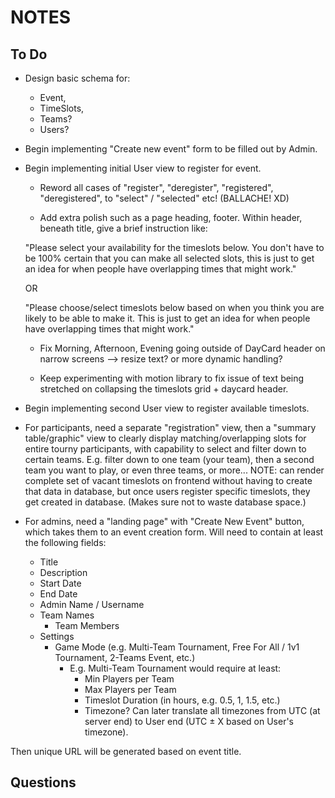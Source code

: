 # NOTES

## To Do

- Design basic schema for:

  - Event,
  - TimeSlots,
  - Teams?
  - Users?

- Begin implementing "Create new event" form to be filled out by Admin.

- Begin implementing initial User view to register for event.

  - Reword all cases of "register", "deregister", "registered", "deregistered", to "select" / "selected" etc! (BALLACHE! XD)

  - Add extra polish such as a page heading, footer. Within header, beneath title, give a brief instruction like:

  "Please select your availability for the timeslots below. You don't have to be 100% certain that you can make all selected slots, this is just to get an idea for when people have overlapping times that might work."

  OR

  "Please choose/select timeslots below based on when you think you are likely to be able to make it. This is just to get an idea for when people have overlapping times that might work."

  - Fix Morning, Afternoon, Evening going outside of DayCard header on narrow screens --> resize text? or more dynamic handling?

  - Keep experimenting with motion library to fix issue of text being stretched on collapsing the timeslots grid + daycard header.

- Begin implementing second User view to register available timeslots.

- For participants, need a separate "registration" view, then a "summary table/graphic" view to clearly display matching/overlapping slots for entire tourny participants, with capability to select and filter down to certain teams. E.g. filter down to one team (your team), then a second team you want to play, or even three teams, or more...
  NOTE: can render complete set of vacant timeslots on frontend without having to create that data in database, but once users register specific timeslots, they get created in database. (Makes sure not to waste database space.)

- For admins, need a "landing page" with "Create New Event" button, which takes them to an event creation form. Will need to contain at least the following fields:

  - Title
  - Description
  - Start Date
  - End Date
  - Admin Name / Username
  - Team Names
    - Team Members
  - Settings
    - Game Mode (e.g. Multi-Team Tournament, Free For All / 1v1 Tournament, 2-Teams Event, etc.)
      - E.g. Multi-Team Tournament would require at least:
        - Min Players per Team
        - Max Players per Team
        - Timeslot Duration (in hours, e.g. 0.5, 1, 1.5, etc.)
        - Timezone? Can later translate all timezones from UTC (at server end) to User end (UTC ± X based on User's timezone).

Then unique URL will be generated based on event title.

## Questions
